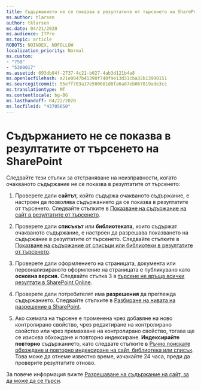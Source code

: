 ```yaml
---
title: Съдържанието не се показва в резултатите от търсенето на SharePoint
ms.author: tlarsen
author: tklarsen
ms.date: 04/21/2020
ms.audience: ITPro
ms.topic: article
ROBOTS: NOINDEX, NOFOLLOW
localization_priority: Normal
ms.custom:
- "750"
- "5300017"
ms.assetid: 693db84f-2737-4c21-b027-4ab3d121b4a8
ms.openlocfilehash: a21e0047b41390f740f9e13d31cba32b13990151
ms.sourcegitcommit: 55eff703a17e500681d8fa6a87eb067019ade3cc
ms.translationtype: MT
ms.contentlocale: bg-BG
ms.lasthandoff: 04/22/2020
ms.locfileid: "43705650"
---
```

# <a name="content-doesnt-appear-in-sharepoint-search-results"></a>Съдържанието не се показва в резултатите от търсенето на SharePoint

Следвайте тези стъпки за отстраняване на неизправности, когато очакваното съдържание не се показва в резултатите от търсенето:
  
1. Проверете дали **сайтът,** който съдържа очакваното съдържание, е настроен да позволява съдържанието да се показва в резултатите от търсенето. Следвайте стъпките в [Показване на съдържание на сайт в резултатите от търсенето](https://docs.microsoft.com/sharepoint/make-site-content-searchable#show-content-on-a-site-in-search-results).

2. Проверете дали **списъкът** или **библиотеката,** които съдържат очакваното съдържание, е настроен да разрешава показването на съдържание в резултатите от търсенето. Следвайте стъпките в [Показване на съдържание от списъци или библиотеки в резултатите от търсенето](https://docs.microsoft.com/sharepoint/make-site-content-searchable#show-content-from-lists-or-libraries-in-search-results).

3. Проверете дали оформлението на страницата, документа или персонализираното оформление на страницата е публикувано като **основна версия.** Следвайте стъпка 3 в [търсене не връща всички резултати в SharePoint Online](https://go.microsoft.com/fwlink/?linkid=874525).

4. Проверете дали потребителят има **разрешения** да преглежда съдържанието. Следвайте стъпките в [Разбиране на нивата на разрешение в SharePoint](https://docs.microsoft.com/sharepoint/understanding-permission-levels).
    
5. Ако схемата на търсене е променена чрез добавяне на ново контролирано свойство, чрез редактиране на контролирано свойство или чрез премахване на контролирано свойство, тогава ще се изисква обхождане и повторно индексиране. **Индексирайте повторно** съдържанието, като следвате стъпките в [Ръчно поискате обхождане и повторно индексиране на сайт, библиотека или списък](https://docs.microsoft.com/sharepoint/crawl-site-content). Това може да отнеме известно време, изчакайте 24 часа, преди да проверите резултатите отново.

За повече информация вижте [Разрешаване на съдържание на сайт, за да може да се търси](https://docs.microsoft.com/sharepoint/make-site-content-searchable). 
  
